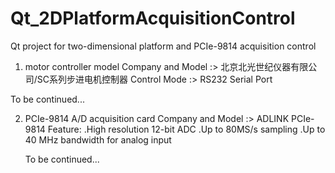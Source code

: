 # Qt_2DPlatformAcquisitionControl
Qt project for two-dimensional platform and PCIe-9814 acquisition control


1. motor controller model
  Company and Model :> 北京北光世纪仪器有限公司/SC系列步进电机控制器
  Control Mode :> RS232 Serial Port
  
  To be continued...

2. PCIe-9814 A/D acquisition card
  Company and Model :> ADLINK PCIe-9814
  Feature:
    .High resolution 12-bit ADC
    .Up to 80MS/s sampling 
    .Up to 40 MHz bandwidth for analog input
   
   To be continued...
